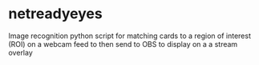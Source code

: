 # netreadyeyes
Image recognition python script for matching cards to a region of interest (ROI) on a webcam feed to then send to OBS to display on a a stream overlay
